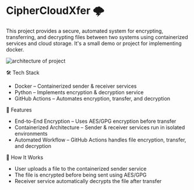 # CipherCloudXfer 🌩️
This project provides a secure, automated system for encrypting, transferring, and decrypting files between two systems using containerized services and cloud storage. It's a small demo or project for implementing docker. 

![architecture of project](https://github.com/user-attachments/assets/f26a3153-a445-425d-8ae2-940a12041c1e)  

🛠️ Tech Stack
- Docker – Containerized sender & receiver services
- Python – Implements encryption & decryption service 
- GitHub Actions – Automates encryption, transfer, and decryption 

🚀 Features
 - End-to-End Encryption – Uses AES/GPG encryption before transfer  
 - Containerized Architecture – Sender & receiver services run in isolated environments    
 - Automated Workflow – GitHub Actions handles file encryption, transfer, and   decryption  
 
🔧 How It Works
 - User uploads a file to the containerized sender service
 - The file is encrypted before being sent using AES/GPG
 - Receiver service automatically decrypts the file after transfer
